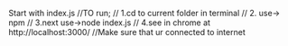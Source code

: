Start with index.js
//TO run;
// 1.cd to current folder in terminal
// 2. use-> npm 
// 3.next use->node index.js
// 4.see in chrome at http://localhost:3000/
//Make sure that ur connected to internet
